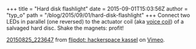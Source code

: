 +++
title = "Hard disk flashlight"
date = 2015-09-01T15:03:56Z
author = "typ_o"
path = "/blog/2015/09/01/hard-disk-flashlight"
+++
Connect two LEDs in parallel (one reversed) to the actuator coil (aka
[voice coil](https://www.sensorwiki.org/doku.php/actuators/voice_coil))
of a salvaged hard disc. Shake the magnets: profit!  

[20150825\_223647](https://vimeo.com/137957844) from [flipdot:
hackerspace kassel](https://vimeo.com/flipdot) on
[Vimeo](https://vimeo.com).
